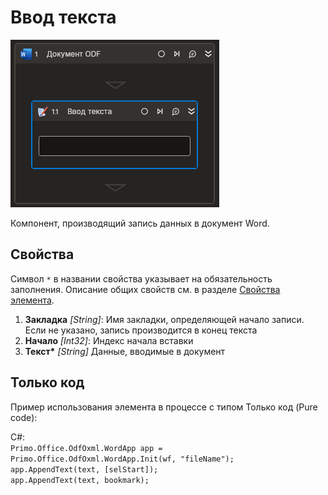 # Ввод текста

![](<../../../../.gitbook/assets1/Cropped-InputText.png>)

Компонент, производящий запись данных в документ Word. 

## Свойства
Символ `*` в названии свойства указывает на обязательность заполнения. Описание общих свойств см. в разделе [Свойства элемента](https://docs.primo-rpa.ru/primo-rpa/primo-studio/process/elements#svoistva-elementa).

1. **Закладка** *[String]*: Имя закладки, определяющей начало записи. Если не указано, запись производится в конец текста 
2. **Начало** *[Int32]*: Индекс начала вставки                                                                         
3. **Текст\*** *[String]* Данные, вводимые в документ                                                                   

## Только код
Пример использования элемента в процессе с типом Только код (Pure code):

C#:  
`Primo.Office.OdfOxml.WordApp app = Primo.Office.OdfOxml.WordApp.Init(wf, "fileName");`  
`app.AppendText(text, [selStart]);`  
`app.AppendText(text, bookmark);`
